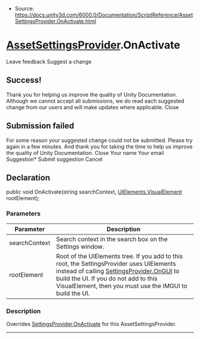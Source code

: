* Source: https://docs.unity3d.com/6000.0/Documentation/ScriptReference/AssetSettingsProvider.OnActivate.html

#  [AssetSettingsProvider](https://docs.unity3d.com/6000.0/Documentation/ScriptReference/AssetSettingsProvider.html).OnActivate
Leave feedback
Suggest a change
## Success!
Thank you for helping us improve the quality of Unity Documentation. Although we cannot accept all submissions, we do read each suggested change from our users and will make updates where applicable.
Close
## Submission failed
For some reason your suggested change could not be submitted. Please <a>try again</a> in a few minutes. And thank you for taking the time to help us improve the quality of Unity Documentation.
Close
Your name Your email Suggestion* Submit suggestion
Cancel
## Declaration
public void OnActivate(string searchContext, [UIElements.VisualElement](https://docs.unity3d.com/6000.0/Documentation/ScriptReference/UIElements.VisualElement.html) rootElement); 
### Parameters
Parameter | Description  
---|---  
searchContext | Search context in the search box on the Settings window.  
rootElement | Root of the UIElements tree. If you add to this root, the SettingsProvider uses UIElements instead of calling [SettingsProvider.OnGUI](https://docs.unity3d.com/6000.0/Documentation/ScriptReference/SettingsProvider.OnGUI.html) to build the UI. If you do not add to this VisualElement, then you must use the IMGUI to build the UI.  
### Description
Overrides [SettingsProvider.OnActivate](https://docs.unity3d.com/6000.0/Documentation/ScriptReference/SettingsProvider.OnActivate.html) for this AssetSettingsProvider.
* * *
